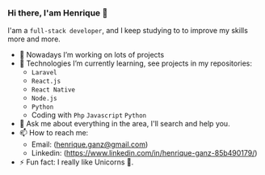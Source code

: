 ### Hi there, I'am Henrique 👋

I'am a `full-stack developer`, and I keep studying to to improve my skills more and more.

- 🔭 Nowadays I’m working on lots of projects 
- 🌱 Technologies I’m currently learning, see projects in my repositories:
     - `Laravel`
     - `React.js`
     - `React Native`
     - `Node.js`
     - `Python`
     - Coding with `Php` `Javascript` `Python`
- 💬 Ask me about everything in the area, I'll search and help you.
- 📫 How to reach me:
     - Email: (henrique.ganz@gmail.com)
     - Linkedin: (https://www.linkedin.com/in/henrique-ganz-85b490179/)
- ⚡ Fun fact: I really like Unicorns 🦄.
